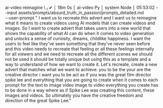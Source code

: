 ai-video reimagine \                                                           ✔ │ 18m 0s │ ai-video Py │ system Node │ 05:53:02 
  --input assets/prompts/absurd_truth_in_passion/prompts_detailed.md \
  --user-prompt " I want us to recreate this advert and I want us to reimagine what it means to create videos using AI models that can create videos and images. So I want to create advert that takes users into a new world that shows the capability of what AI can do when it comes to video generation and unlocks a sense of curiosity, dreams, childlike happiness. I want the users to feel like they've seen something that they've never seen before and this video needs to recreate that feeling or all these feelings internally for all viewers and we need to recreate all the different scenes we should not be used it should be totally unique but using this as a template and a way to understand of how we want to create it. Let's recreate, create a new advert that matches what we want to achieve.  you to be the your are the creative director i want you to be act as if you was the great film director spike lee and everything that you are going to create when it comes to each prompt for the text to image video image to video everything you create has to be done in a way where as if Spike Lee was creating this content, these images and videos. So ultimately you have the creative freedom and direction of the great Spike Lee."